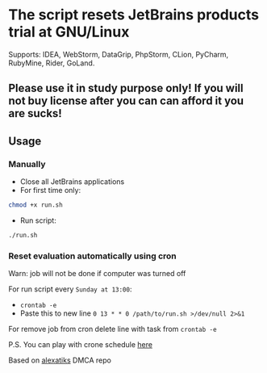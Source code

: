# The script resets JetBrains products trial at GNU/Linux

Supports: 
IDEA, WebStorm, DataGrip, PhpStorm, CLion, PyCharm, RubyMine, Rider, GoLand.

## Please use it in study purpose only! If you will not buy license after you can can afford it you are sucks! 

## Usage

### Manually

* Close all JetBrains applications
* For first time only:
```sh
chmod +x run.sh
```
* Run script:
```sh
./run.sh
```

###  Reset evaluation automatically using cron
Warn: job will not be done if computer was turned off

For run script every `Sunday at 13:00`:
* `crontab -e`
* Paste this to new line `0 13 * * 0 /path/to/run.sh >/dev/null 2>&1`

For remove job from cron delete line with task from `crontab -e`

P.S. You can play with crone schedule [here](https://crontab.guru/)

Based on [alexatiks](https://github.com/alexatiks/jetbrains-reset-trial-evaluation-mac) DMCA repo

